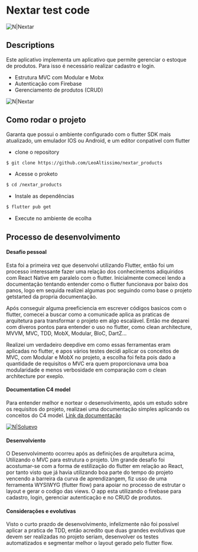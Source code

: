 # Nextar test code
![N|Nextar](https://www.nextar.com.br/images/624538bf94a4cd7408b1d447_nex-nav-logo.svg)

## Descriptions

Este aplicativo implementa um aplicativo que permite gerenciar o estoque de produtos. Para isso é necessário realizar cadastro e login. 

- Estrutura MVC com Modular e Mobx
- Autenticação com Firebase
- Gerenciamento de produtos (CRUD)

![N|Nextar](https://savecoinfiles.nyc3.cdn.digitaloceanspaces.com/misc/nextar/2385.jpg)

## Como rodar o projeto

Garanta que possui o ambiente configurado com o flutter SDK mais atualizado, um emulador IOS ou Android, e um editor conpatível com flutter

- clone o repository
```sh
$ git clone https://github.com/LeoAltissimo/nextar_products
```

- Acesse o proketo
```sh
$ cd /nextar_products
```

- Instale as dependências
```sh
$ flutter pub get
```

- Execute no ambiente de ecolha


## Processo de desenvolvimento

#### Desafio pessoal

Esta foi a primeira vez que desenvolvi utilizando Flutter, então foi um processo interessante fazer uma relação dos conhecimentos adiquiridos com React Native em paralelo com o flutter. Inicialmente comecei lendo a documentação tentando entender como o flutter funcionava por baixo dos panos, logo em sequida realizei algumas poc seguindo como base o projeto getstarted da propria documentação.

Após conseguir alguma preeficiencia em escrever códigos basicos com o flutter, comecei a buscar como a comunicade aplica as praticas de arquitetura para transformar o projeto em algo escalável. Então me deparei com diveros pontos para entender o uso no flutter, como clean architecture, MVVM, MVC, TDD, MobX, Modular, BloC, DartZ... 

Realizei um verdadeiro deepdive em como essas ferramentas eram aplicadas no flutter, e apos vários testes decidi aplicar os conceitos de MVC, com Modular e MobX no projeto, a escolha foi feita pois dado a quantidade de requisitos o MVC era quem proporcionava uma boa modularidade e menos verbosidade em comparação com o clean architecture por exeplo.

#### Documentation C4 model

Para entender melhor e nortear o desenvolvimento, após um estudo sobre os requisitos do projeto, realizaei uma documentação simples aplicando os conceitos do C4 model. 
[Link da documentação](https://miro.com/app/board/uXjVOl75aZA=/?share_link_id=815140712261)

[![N|Soluevo](https://savecoinfiles.nyc3.cdn.digitaloceanspaces.com/misc/nextar/Captura%20de%20tela%202022-07-21%20111703.png)](https://miro.com/app/board/uXjVOl75aZA=/?share_link_id=815140712261)

#### Desenvolviento

O Desenvolvimento ocorreu após as definições de arquitetura acima, Utilizando o MVC para estrutura o projeto. Um grande desafio foi acostumar-se com a forma de estilização do flutter em relação ao React, por tanto visto que já havia utilizando boa parte do tempo do projeto vencendo a barreira da curva de aprendizangem, fiz usso de uma ferramenta WYSIWYG (flutter flow) para apoiar no processo de estrutar o layout e gerar o codigo das views. O app esta utilizando o firebase para cadastro, login, gerenciar autenticação e no CRUD de produtos.

#### Considerações e evolutivas

Visto o curto prazdo de desenvolvimento, infelizmente não foi possível aplicar a pratica de TDD, então acredito que duas grandes evolutivas que devem ser realizadas no projeto seriam, desenvolver os testes automatizados e segmentar melhor o layout gerado pelo flutter flow.